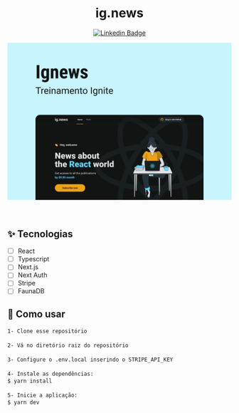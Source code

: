<h1 align="center">ig.news</h1>

<div align="center">

[![Linkedin Badge](https://img.shields.io/badge/-Guilherme%20Sandi-292929?style=flat-square&logo=Linkedin&logoColor=white&link=https://www.linkedin.com/in/guilhermesandi/)](https://www.linkedin.com/in/guilhermesandi/)

<p align="center">
    <img alt="ignews" title="ignews" src=".github/cover.png" />
</p>

</div>

<br>

## ✨ Tecnologias

-   [ ] React
-   [ ] Typescript
-   [ ] Next.js
-   [ ] Next Auth
-   [ ] Stripe
-   [ ] FaunaDB

## 🚀 Como usar

```
1- Clone esse repositório

2- Vá no diretório raiz do repositório

3- Configure o .env.local inserindo o STRIPE_API_KEY

4- Instale as dependências:
$ yarn install

5- Inicie a aplicação:
$ yarn dev
```
